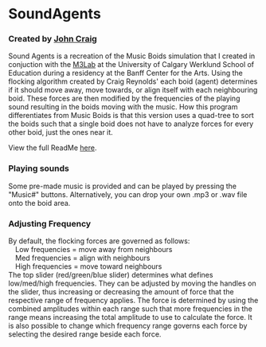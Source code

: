 #   SoundAgents
### Created by <a href="https://johncraig.dev">John Craig</a>
Sound Agents is a recreation of the Music Boids simulation that I created in conjuction with the <a href="https://www.m3lab.org/">M3Lab</a> at the University of Calgary Werklund School of Education during a residency at the Banff Center for the Arts. Using the flocking algorithm created by Craig Reynolds' each boid (agent) determines if it should move away, move towards, or align itself with each neighbouring boid. These forces are then modified by the frequencies of the playing sound resulting in the boids moving with the music. How this program differentiates from Music Boids is that this version uses a quad-tree to sort the boids such that a single boid does not have to analyze forces for every other boid, just the ones near it.

View the full ReadMe <a href="https://github.com/jcraig358/SoundAgents/blob/main/README.md">here</a>.

### Playing sounds
Some pre-made music is provided and can be played by pressing the "Music#" buttons. Alternatively, you can drop your own .mp3 or .wav file onto the boid area.

### Adjusting Frequency
By default, the flocking forces are governed as follows:
<br>&emsp;Low frequencies = move away from neighbours
<br>&emsp;Med frequencies = align with neighbours
<br>&emsp;High frequencies = move toward neighbours
<br>The top slider (red/green/blue slider) determines what defines low/med/high frequencies. They can be adjusted by moving the handles on the slider, thus increasing or decreasing the amount of force that the respective range of frequency applies. The force is determined by using the combined amplitudes within each range such that more frequencies in the range means increasing the total amplitude to use to calculate the force. It is also possible to change which frequency range governs each force by selecting the desired range beside each force.

### 

